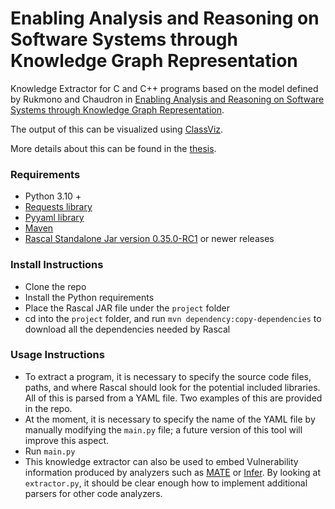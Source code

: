 # Enabling Analysis and Reasoning on Software Systems through Knowledge Graph Representation

Knowledge Extractor for C and C++ programs based on the model defined by Rukmono and Chaudron in [Enabling Analysis and Reasoning on Software Systems through Knowledge Graph Representation](https://ieeexplore.ieee.org/document/10174249).

The output of this can be visualized using [ClassViz](https://github.com/matteasu/classviz).

More details about this can be found in the [thesis](https://github.com/matteasu/MSc-thesis/blob/main/thesis.pdf).

### Requirements
- Python 3.10 +
- [Requests library](https://pypi.org/project/requests/)
- [Pyyaml library](https://pypi.org/project/PyYAML/)
- [Maven](https://maven.apache.org/install.html) 
- [Rascal Standalone Jar version 0.35.0-RC1](https://releases.usethesource.io/maven/org/rascalmpl/rascal/) or newer releases

### Install Instructions
- Clone the repo
- Install the Python requirements
- Place the Rascal JAR file under the `project` folder
- cd into the `project` folder, and run `mvn dependency:copy-dependencies` to download all the dependencies needed by Rascal

### Usage Instructions
- To extract a program, it is necessary to specify the source code files, paths, and where Rascal should look for the potential included libraries. All of this is parsed from a YAML file. Two examples of this are provided in the repo.
- At the moment, it is necessary to specify the name of the YAML file by manually modifying the `main.py` file; a future version of this tool will improve this aspect.
- Run `main.py`
- This knowledge extractor can also be used to embed Vulnerability information produced by analyzers such as [MATE](https://galoisinc.github.io/MATE/index.html) or [Infer](https://fbinfer.com/). By looking at `extractor.py`, it should be clear enough how to implement additional parsers for other code analyzers.
